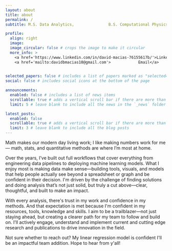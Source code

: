 ```yaml
---
layout: about
title: about
permalink: /
subtitle: M.S. Data Analytics,               B.S. Computational Physics 

profile:
  align: right
  image: 
  image_circular: false # crops the image to make it circular
  more_info: >
    <a href='https://www.linkedin.com/in/david-macias-76155617b/'>Linkedin</a>
    <a href='mailto:davidbmacias10@gmail.com'>            Email</a>
    

selected_papers: false # includes a list of papers marked as "selected={true}"
social: false # includes social icons at the bottom of the page

announcements:
  enabled: false # includes a list of news items
  scrollable: true # adds a vertical scroll bar if there are more than 3 news items
  limit: 5 # leave blank to include all the news in the `_news` folder

latest_posts:
  enabled: false
  scrollable: true # adds a vertical scroll bar if there are more than 3 new posts items
  limit: 3 # leave blank to include all the blog posts
---
```


Math makes our modern day living work; I like making numbers work for me — math, stats, and quantitative methods are where I’m most at home. 

Over the years, I’ve built out full workflows that cover everything from engineering data pipelines to deploying machine learning models. What I enjoy most is making data make sense—building tools, visuals, and models that help people actually see beyond a spreadsheet or graph and be confident in their decision. I'm driven by the challenge of finding solutions and doing analysis that’s not just solid, but truly a cut above—clear, thoughtful, and built to make an impact.

With every analysis, there's trust in my work and confidence in my methods. And that expectation is met because I'm confident in my resources, tools, knowledge and skills. I aim to be a trailblazer—not just staying ahead, but creating a clearer path for my team to follow and build on. I'll actively engage, understand and implement current and cutting edge research and publications to drive innovation in the field. 

Not sure whether to reach out? My linear regression model is confident I'll be an impactful team addition. Hope to hear from y'all!
